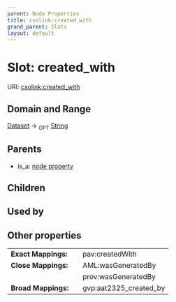 ```yaml
---
parent: Node Properties
title: csolink:created_with
grand_parent: Slots
layout: default
---
```


# Slot: created_with




URI: [csolink:created_with](https://w3id.org/csolink/vocab/created_with)

## Domain and Range

[Dataset](Dataset.md) ->  <sub>OPT</sub> [String](types/String.md)

## Parents

 *  is_a: [node property](node_property.md)

## Children


## Used by


## Other properties

|  |  |  |
| --- | --- | --- |
| **Exact Mappings:** | | pav:createdWith |
| **Close Mappings:** | | AML:wasGeneratedBy |
|  | | prov:wasGeneratedBy |
| **Broad Mappings:** | | gvp:aat2325_created_by |

